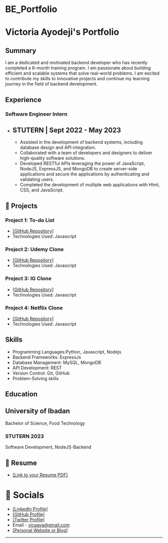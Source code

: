 # BE_Portfolio

# Victoria Ayodeji's Portfolio

## Summary

I am a dedicated and motivated backend developer who has recently completed a 6-month training program. I am passionate about building efficient and scalable systems that solve real-world problems. I am excited to contribute my skills to innovative projects and continue my learning journey in the field of backend development.

## Experience

### Software Engineer Intern
- ## STUTERN | **Sept 2022 - May 2023**
  - Assisted in the development of backend systems, including database design and API integration.
  - Collaborated with a team of developers and designers to deliver high-quality software solutions.
  - Developed RESTful APIs leveraging the power of JavaScript, NodeJS, ExpressJS, and MongoDB to create server-side applications and secure the applications by authenticating and validating users.
  - Completed the development of multiple web applications with Html, CSS, and JavaScript.


## 🚀 Projects

### Project 1: To-do List
- [[GitHub Repository]](https://github.com/Ayoyimika/to-do-list)
- Technologies Used: Javascript

### Project 2: Udemy Clone
- [[GitHub Repository]](https://github.com/Ayoyimika/Udemy-Clone)
- Technologies Used: Javascript

### Project 3: IG Clone
- [[GitHub Repository]](https://github.com/Ayoyimika/ig-clone)
- Technologies Used: Javascript

### Project 4: Netflix Clone
- [[GitHub Repository]](https://github.com/Ayoyimika/Netflix-clone)
- Technologies Used: Javascript

## Skills

- Programming Languages:Python, Javascript, Nodejs
- Backend Frameworks: ExpressJs
- Database Management:  MySQL, MongoDB
- API Development:  REST
- Version Control: Git, GitHub
- Problem-Solving skills
  

## Education

  ## University of Ibadan
  
Bachelor of Science, Food Technology


### STUTERN 2023

Software Development, NodeJS-Backend


## 📄 Resume

- [[Link to your Resume PDF]](https://github.com/Ayoyimika)
# 💌 Socials

- [[LinkedIn Profile]](https://www.linkedin.com/in/victoria-7/)
- [[GitHub Profile]](https://github.com/Ayoyimika)
- [[Twitter Profile]](https://twitter.com/versatile_ava)
- Email - vicaava@gmail.com
- [[Personal Website or Blog]](https://mainstack.me/avavica)

---
